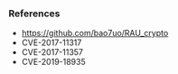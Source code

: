 ### References
* https://github.com/bao7uo/RAU_crypto
* CVE-2017-11317
* CVE-2017-11357
* CVE-2019-18935

